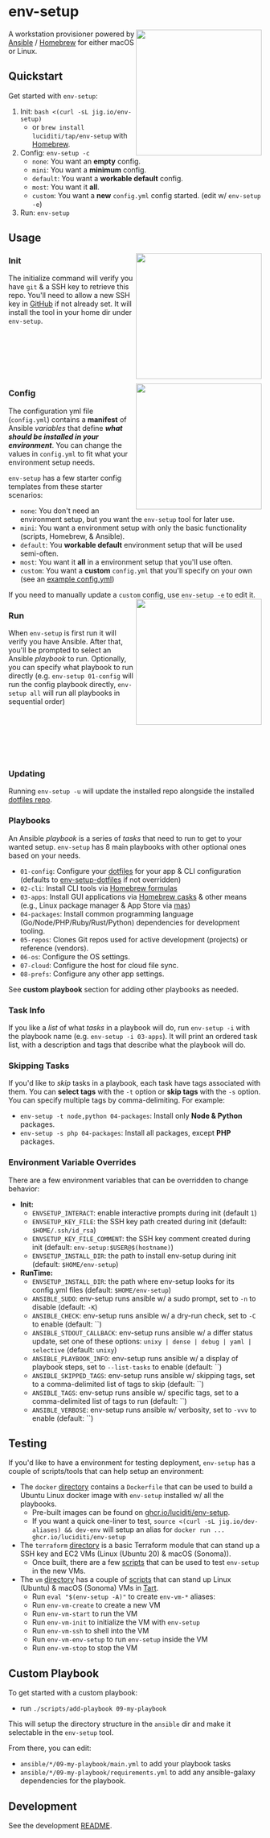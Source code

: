 # env-setup
<img align="right" width="250" src="https://github.com/Luciditi/env-setup/assets/1087111/7ad0d467-384e-483c-8dcd-b63c19d90c3e">

A workstation provisioner powered by [Ansible](https://www.ansible.com/) / [Homebrew](https://brew.sh/) for either macOS or Linux.

## Quickstart
Get started with `env-setup`:

1. Init: `bash <(curl -sL jig.io/env-setup)` 
    - or `brew install luciditi/tap/env-setup` with [Homebrew](https://brew.sh/).
2. Config: `env-setup -c` 
    - `none`: You want an **empty** config.
    - `mini`: You want a **minimum** config.
    - `default`: You want a **workable default** config.
    - `most`: You want it **all**.
    - `custom`: You want a **new** `config.yml` config started. (edit w/ `env-setup -e`)
3. Run: `env-setup`

## Usage

<img align="right" width="250" src="https://github.com/Luciditi/env-setup/assets/1087111/0e6b5b99-477c-49df-b6f3-42e908dffa8a">

### Init
The initialize command will verify you have `git` & a SSH key to retrieve this 
repo. You'll need to allow a new SSH key in [GitHub](https://github.com/settings/keys) 
if not already set. It will install the tool in your home dir under `env-setup`.
<br /><br /><br /><br /><br /><br /><br />

<img align="right" width="250" src="https://github.com/Luciditi/env-setup/assets/1087111/4abc41e2-79b0-4f11-9504-ce9221852d83">

### Config
The configuration yml file (`config.yml`) contains a **manifest** of Ansible _variables_ 
that define **_what should be installed in your environment_**. You can change the 
values in `config.yml` to fit what your environment setup needs.

`env-setup` has a few starter config templates from these starter scenarios:
  - `none`: You don't need an environment setup, but you want the `env-setup` tool for later use.
  - `mini`: You want a environment setup with only the basic functionality (scripts, Homebrew, & Ansible).
  - `default`: You **workable default** environment setup that will be used semi-often.
  - `most`: You want it **all** in a environment setup that you'll use often.
  - `custom`: You want a **custom** `config.yml` that you'll specify on your own (see an [example config.yml](https://gist.github.com/ShawnConn/2400705e601d6315394f0e4f01bb66b8))

If you need to manually update a `custom` config, use `env-setup -e` to edit it.
<img align="right" width="250" src="https://github.com/Luciditi/env-setup/assets/1087111/7d30e859-b7c6-4f21-b35d-879ae550a4f7">

### Run
When `env-setup` is first run it will verify you have Ansible. After that, you'll
be prompted to select an Ansible _playbook_ to run. Optionally, you can specify
what playbook to run directly (e.g. `env-setup 01-config` will run the config 
playbook directly, `env-setup all` will run all playbooks in sequential order)
<br /><br /><br /><br /><br /><br /><br />

### Updating
Running `env-setup -u` will update the installed repo alongside the installed 
[dotfiles repo](https://github.com/Luciditi/env-setup-dotfiles). 

### Playbooks
An Ansible _playbook_ is a series of _tasks_ that need to run to get to your wanted setup.
`env-setup` has 8 main playbooks with other optional ones based on your needs.

- `01-config`: Configure your [dotfiles](https://dotfiles.github.io/) for your app & CLI configuration (defaults to [env-setup-dotfiles](https://github.com/Luciditi/env-setup-dotfiles) if not overridden)
- `02-cli`: Install CLI tools via [Homebrew formulas](https://formulae.brew.sh/formula/)
- `03-apps`: Install GUI applications via [Homebrew casks](https://formulae.brew.sh/cask/) & other means (e.g., Linux package manager & App Store via [mas](https://github.com/mas-cli/mas))
- `04-packages`: Install common programming language (Go/Node/PHP/Ruby/Rust/Python) dependencies for development tooling.
- `05-repos`: Clones Git repos used for active development (projects) or reference (vendors).
- `06-os`: Configure the OS settings.
- `07-cloud`: Configure the host for cloud file sync.
- `08-prefs`: Configure any other app settings.

See **custom playbook** section for adding other playbooks as needed.

### Task Info
If you like a _list_ of what _tasks_ in a playbook will do, run `env-setup -i` with 
the playbook name (e.g. `env-setup -i 03-apps`). It will print an ordered task 
list, with a description and tags that describe what the playbook will do.

### Skipping Tasks
If you'd like to _skip_ tasks in a playbook, each task have tags associated 
with them. You can **select tags** with the `-t` option or **skip tags** with the `-s` 
option. You can specify multiple tags by comma-delimiting. For example:

- `env-setup -t node,python 04-packages`: Install only **Node & Python** packages.
- `env-setup -s php 04-packages`: Install all packages, except **PHP** packages.

### Environment Variable Overrides 
There are a few environment variables that can be overridden to change behavior:

- **Init:**
    - `ENVSETUP_INTERACT`: enable interactive prompts during init (default `1`)
    - `ENVSETUP_KEY_FILE`: the SSH key path created during init (default: `$HOME/.ssh/id_rsa`)
    - `ENVSETUP_KEY_FILE_COMMENT`: the SSH key comment created during init (default: `env-setup:$USER@$(hostname)`)
    - `ENVSETUP_INSTALL_DIR`: the path to install env-setup during init (default: `$HOME/env-setup`)
- **RunTime:**
    - `ENVSETUP_INSTALL_DIR`: the path where env-setup looks for its config.yml files (default: `$HOME/env-setup`)
    - `ANSIBLE_SUDO`: env-setup runs ansible w/ a sudo prompt, set to `-n` to disable (default: `-K`)
    - `ANSIBLE_CHECK`: env-setup runs ansible w/ a dry-run check, set to `-C` to enable (default: ``)
    - `ANSIBLE_STDOUT_CALLBACK`: env-setup runs ansible w/ a differ status update, set one of these options: `unixy | dense | debug | yaml | selective` (default: `unixy`)
    - `ANSIBLE_PLAYBOOK_INFO`: env-setup runs ansible w/ a display of playbook steps, set to `--list-tasks` to enable (default: ``)
    - `ANSIBLE_SKIPPED_TAGS`: env-setup runs ansible w/ skipping tags, set to a comma-delimited list of tags to skip (default: ``)
    - `ANSIBLE_TAGS`: env-setup runs ansible w/ specific tags, set to a comma-delimited list of tags to run (default: ``)
    - `ANSIBLE_VERBOSE`: env-setup runs ansible w/ verbosity, set to `-vvv` to enable (default: ``)

## Testing
If you'd like to have a environment for testing deployment, `env-setup` has a 
couple of scripts/tools that can help setup an environment:

- The `docker` [directory](docker) contains a `Dockerfile` that can be used to build a Ubuntu Linux docker image with `env-setup` installed w/ all the playbooks. 
    - Pre-built images can be found on [ghcr.io/luciditi/env-setup](https://github.com/Luciditi/env-setup/tree/main/docker#hosted-images). 
    - If you want a quick one-liner to test, `source <(curl -sL jig.io/dev-aliases) && dev-env` will setup an alias for `docker run ... ghcr.io/luciditi/env-setup`
- The `terraform` [directory](terraform) is a basic Terraform module that can stand up a SSH key and EC2 VMs (Linux (Ubuntu 20) & macOS (Sonoma)). 
    - Once built, there are a few [scripts](terraform/scripts) that can be used to test `env-setup` in the new VMs.
- The `vm` [directory](vm) has a couple of [scripts](vm/scripts) that can stand up Linux (Ubuntu) & macOS (Sonoma) VMs in [Tart](https://tart.run/). 
    - Run `eval "$(env-setup -A)"` to create `env-vm-*` aliases:
    - Run `env-vm-create` to create a new VM
    - Run `env-vm-start` to run the VM
    - Run `env-vm-init` to initialize the VM with `env-setup`
    - Run `env-vm-ssh` to shell into the VM
    - Run `env-vm-env-setup` to run `env-setup` inside the VM
    - Run `env-vm-stop` to stop the VM

## Custom Playbook
To get started with a custom playbook: 

- run `./scripts/add-playbook 09-my-playbook`

This will setup the directory structure in the `ansible` dir and make it 
selectable in the `env-setup` tool.

From there, you can edit:
- `ansible/*/09-my-playbook/main.yml` to add your playbook tasks
- `ansible/*/09-my-playbook/requirements.yml` to add any ansible-galaxy dependencies for the playbook.

## Development
See the development [README](DEV-README.md).
